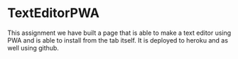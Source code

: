 # TextEditorPWA

This assignment we have built a page that is able to make a text editor using PWA and is able to install from the tab itself. It is deployed to heroku and as well using github.
